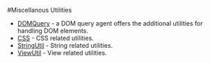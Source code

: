#Miscellanous Utilities

* [DOMQuery](http://rikulo.org/api/_/rikulo_html/DOMQuery.html) - a DOM query agent offers the additional utilities for handling DOM elements.
* [CSS](http://rikulo.org/api/_/rikulo_html/CSS.html) - CSS  related utilities.
* [StringUtil](http://rikulo.org/api/_/rikulo_util/StringUtil.html) - String related utilities.
* [ViewUtil](http://rikulo.org/api/_/rikulo_view/ViewUtil.html) - View related utilities.

